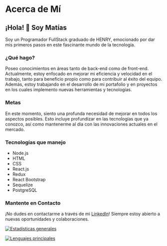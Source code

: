# Acerca de Mí
## ¡Hola! 👋 Soy Matías

Soy un Programador FullStack graduado de HENRY, emocionado por dar mis primeros pasos en este fascinante mundo de la tecnología.

### ¿Qué hago?
Poseo conocimientos en áreas tanto de back-end como de front-end. Actualmente, estoy enfocado en mejorar mi eficiencia y velocidad en el trabajo, tanto para beneficio propio como para contribuir al éxito del equipo. Además, estoy trabajando en el desarrollo de mi portafolio y en proyectos en los cuales implemento nuevas herramientas y tecnologías.

### Metas
En este momento, siento una profunda necesidad de mejorar en todos los aspectos posibles. Esto incluye profundizar en las tecnologías que ya conozco, así como mantenerme al día con las innovaciones actuales en el mercado.

### Tecnologías que manejo
- Node.js
- HTML
- CSS
- React.js
- Redux
- React Bootstrap
- Sequelize
- PostgreSQL

### Mantente en Contacto
¡No dudes en contactarme a través de mi [LinkedIn](https://www.linkedin.com/in/matias-nicolas-lanza-091955244/)! Siempre estoy abierto a nuevas oportunidades y colaboraciones.



<!-- Estadísticas generales -->
[![Estadísticas generales](https://github-readme-stats.vercel.app/api?username=matiaslanza99&show_icons=true&theme=algolia&include_all_commits=true&count_private=true)](https://github.com/matiaslanza99)

<!-- Lenguajes principales -->
[![Lenguajes principales](https://github-readme-stats.vercel.app/api/top-langs/?username=matiaslanza99&layout=compact)](https://github.com/matiaslanza99)

